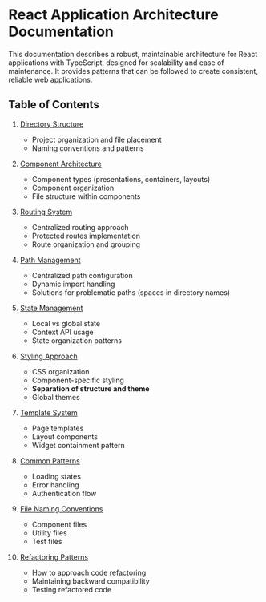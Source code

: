 # React Application Architecture Documentation

This documentation describes a robust, maintainable architecture for React applications with TypeScript, designed for scalability and ease of maintenance. It provides patterns that can be followed to create consistent, reliable web applications.

## Table of Contents

1. [Directory Structure](01-directory-structure.md)
   - Project organization and file placement
   - Naming conventions and patterns

2. [Component Architecture](02-component-architecture.md)
   - Component types (presentations, containers, layouts)
   - Component organization
   - File structure within components

3. [Routing System](03-routing-system.md)
   - Centralized routing approach
   - Protected routes implementation
   - Route organization and grouping

4. [Path Management](04-path-management.md)
   - Centralized path configuration
   - Dynamic import handling
   - Solutions for problematic paths (spaces in directory names)

5. [State Management](05-state-management.md)
   - Local vs global state
   - Context API usage
   - State organization patterns

6. [Styling Approach](06-styling-approach.md)
   - CSS organization
   - Component-specific styling
   - **Separation of structure and theme**
   - Global themes

7. [Template System](07-template-system.md)
   - Page templates
   - Layout components
   - Widget containment pattern

8. [Common Patterns](08-common-patterns.md)
   - Loading states
   - Error handling
   - Authentication flow

9. [File Naming Conventions](09-file-naming-conventions.md)
   - Component files
   - Utility files
   - Test files

10. [Refactoring Patterns](10-refactoring-patterns.md)
    - How to approach code refactoring
    - Maintaining backward compatibility
    - Testing refactored code
